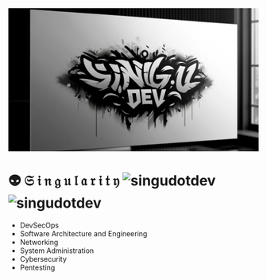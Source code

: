 <img src="https://raw.githubusercontent.com/singudotdev/singudotdev/0c092454ba91e27b014cdb2e3f7d12baef21f5a7/assets/img/S-graf-wall.png" align="center" alt="avatar" />

# 👽 𝔖 𝔦 𝔫 𝔤 𝔲 𝔩 𝔞 𝔯 𝔦 𝔱 𝔶 <img src="https://img.shields.io/badge/Singu-DEV-green" alt="singudotdev" /> <img src="https://komarev.com/ghpvc/?username=singudotdev&label=Profile%20Views&color=blueviolet&style=flat" alt="singudotdev" />

- DevSecOps
- Software Architecture and Engineering
- Networking
- System Administration
- Cybersecurity
- Pentesting
